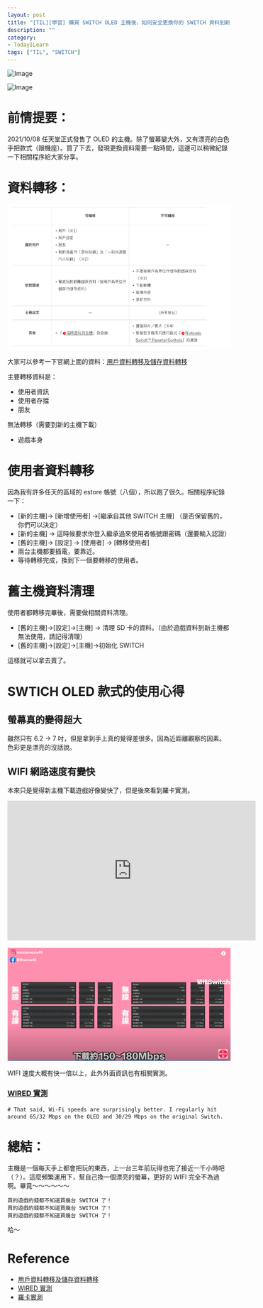 ```yaml
---
layout: post
title: "[TIL][學習] 購買 SWITCH OLED 主機後，如何安全更換你的 SWITCH 資料到新主機?"
description: ""
category: 
- TodayILearn
tags: ["TIL", "SWITCH"]
---
```


![Image](https://pbs.twimg.com/media/FBLcrNVVUAUnhvi?format=jpg&name=large)

![Image](https://pbs.twimg.com/media/FBLcrNVVEAAg_uJ?format=jpg&name=large)



# 前情提要：

2021/10/08 任天堂正式發售了 OLED 的主機。除了螢幕變大外，又有漂亮的白色手把款式（跟機座）。買了下去，發現更換資料需要一點時間，這邊可以稍微紀錄一下相關程序給大家分享。



# 資料轉移：

![image-20211009083713332](../images/2021//image-20211009083713332.png)

大家可以參考一下官網上面的資料：[用戶資料轉移及儲存資料轉移](https://www.nintendo.tw/switch/support/secondary/transfer.html)

主要轉移資料是：

- 使用者資訊
- 使用者存擋
- 朋友

無法轉移（需要到新的主機下載）

- 遊戲本身



# 使用者資料轉移

因為我有許多任天的區域的 estore 帳號（八個），所以跑了很久。相關程序紀錄一下：

- [新的主機]-> [新增使用者] ->[繼承自其他 SWITCH 主機] （是否保留舊的，你們可以決定）
- [新的主機] -> 這時候要求你登入繼承過來使用者帳號跟密碼（還要輸入認證）
- [舊的主機]-> [設定] -> [使用者] -> [轉移使用者] 
- 兩台主機都要插電，要靠近。
- 等待轉移完成，換到下一個要轉移的使用者。

# 舊主機資料清理

使用者都轉移完畢後，需要做相關資料清理。

- [舊的主機]->[設定]->[主機] -> 清理 SD 卡的資料。（由於遊戲資料到新主機都無法使用，請記得清理）
- [舊的主機]->[設定]->[主機]->初始化 SWITCH

這樣就可以拿去賣了。



# SWTICH OLED 款式的使用心得

## 螢幕真的變得超大

雖然只有 6.2 -> 7 吋，但是拿到手上真的覺得差很多。因為近距離觀察的因素。 色彩更是漂亮的沒話說。

## WIFI 網路速度有變快

本來只是覺得新主機下載遊戲好像變快了，但是後來看到羅卡實測。

<iframe width="560" height="315" src="https://www.youtube.com/embed/6ZBa_88cOwg" title="YouTube video player" frameborder="0" allow="accelerometer; autoplay; clipboard-write; encrypted-media; gyroscope; picture-in-picture" allowfullscreen></iframe>

![image-20211009085718701](../images/2021/image-20211009085718701.png)

WIFI  速度大概有快一倍以上，此外外面資訊也有相關實測。

### [WIRED 實測](https://www.wired.com/review/nintendo-switch-oled/)

```
# That said, Wi-Fi speeds are surprisingly better. I regularly hit around 65/32 Mbps on the OLED and 30/29 Mbps on the original Switch.
```



# 總結：

主機是一個每天手上都會把玩的東西，上一台三年前玩得也完了接近一千小時吧（？）。這麼頻繁運用下，幫自己換一個漂亮的螢幕，更好的 WIFI 完全不為過啊。畢竟～～～～～～

```
買的遊戲的錢都不知道買幾台 SWITCH 了！
買的遊戲的錢都不知道買幾台 SWITCH 了！
買的遊戲的錢都不知道買幾台 SWITCH 了！
```

哈～



# Reference

- [用戶資料轉移及儲存資料轉移](https://www.nintendo.tw/switch/support/secondary/transfer.html)
- [WIRED 實測](https://www.wired.com/review/nintendo-switch-oled/)
- [羅卡實測](https://www.youtube.com/watch?v=6ZBa_88cOwg)
